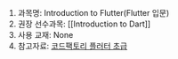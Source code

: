 1. 과목명: Introduction to Flutter(Flutter 입문)
2. 권장 선수과목: [[Introduction to Dart]]
3. 사용 교재: None
4. 참고자료: [코드팩토리 플러터 초급](https://www.inflearn.com/course/%ED%94%8C%EB%9F%AC%ED%84%B0-%ED%94%84%EB%A1%9C%EC%A0%9D%ED%8A%B8/dashboard)

